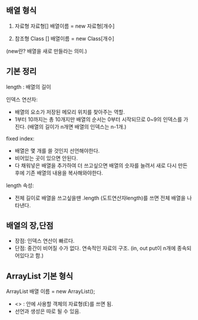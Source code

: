 ## 배열 형식
1. 자료형
자료형[] 배열이름 = new 자료형[개수]
                                    
2. 참조형
Class [] 배열이름 = new Class[개수]

(new란? 배열을 새로 만들라는 의미.)


## 기본 정리
length : 배열의 길이

인덱스 연산자: 
- 배열의 요소가 저장된 메모리 위치를 찾아주는 역할.
- 1부터 10까지는 총 10개지만 배열의 순서는 0부터 시작되므로 0~9의 인덱스를 가진다.
   (배열의 길이가 n개면 배열의 인덱스는 n-1개.)

fixed index:
- 배열은 몇 개를 쓸 것인지 선언해야한다. 
- 비어있는 곳이 있으면 안된다.
- 다 채워넣은 배열을 추가하여 더 쓰고싶으면 배열의 숫자를 늘려서 새로 다시 만든 후에 기존 배열의 내용을 복사해와야한다. 

length 속성:
- 전체 길이로 배열을 쓰고싶을땐 .length (도트연산자length)를 쓰면 전체 배열을 나타낸다.


## 배열의 장,단점
- 장점: 인덱스 연산이 빠르다.
- 단점: 중간이 비어질 수가 없다. 연속적인 자료의 구조. (in, out put이 n개에 종속되어있다고 함.)
## ArrayList 기본 형식
ArrayList<E> 배열 이름 = new ArrayList<E>();
  - <> : 안에 사용할 객체의 자료형(E)를 쓰면 됨.
  - 선언과 생성은 따로 될 수 있음.   



